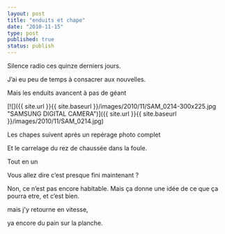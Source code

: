 ```yaml
---
layout: post
title: "enduits et chape"
date: "2010-11-15"
type: post
published: true
status: publish
---
```


Silence radio ces quinze derniers jours.

J’ai eu peu de temps à consacrer aux nouvelles.

Mais les enduits avancent à pas de géant

[![]({{ site.url }}{{ site.baseurl }}/images/2010/11/SAM_0214-300x225.jpg "SAMSUNG DIGITAL CAMERA")]({{ site.url }}{{ site.baseurl }}/images/2010/11/SAM_0214.jpg)

Les chapes suivent après un repérage photo complet

Et le carrelage du rez de chaussée dans la foule.

Tout en un

Vous allez dire c’est presque fini maintenant ?

Non, ce n’est pas encore habitable. Mais ça donne une idée de ce que ça pourra etre, et c’est bien.

mais j'y retourne en vitesse,

ya encore du pain sur la planche.
